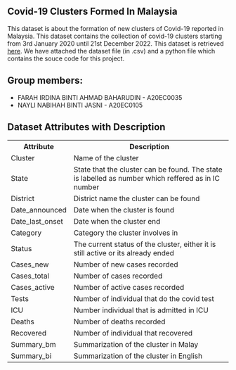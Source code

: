 ## Covid-19 Clusters Formed In Malaysia 

This dataset is about the formation of new clusters of Covid-19 reported in Malaysia. This dataset contains the collection of covid-19 clusters starting from 3rd January 2020 until 21st December 2022. This dataset is retrieved [here](https://github.com/MoH-Malaysia/covid19-public). We have attached the dataset file (in .csv) and a python file which contains the souce code for this project.


## Group members:
* FARAH IRDINA BINTI AHMAD BAHARUDIN - A20EC0035
* NAYLI NABIHAH BINTI JASNI - A20EC0105

<!DOCTYPE html>
<html>
<head>
<h2>Dataset Attributes with Description</h2>

<table>
  <tr>
    <th>Attribute</th>
    <th>Description</th>
  </tr>
  <tr>
    <td>Cluster</td>
    <td>Name of the cluster</td>
  </tr>
  <tr>
    <td>State</td>
    <td>State that the cluster can be found. The state is labelled as number which reffered as in IC number</td>
  </tr>
  <tr>
    <td>District</td>
    <td>District name the cluster can be found</td>
  </tr>
  <tr>
    <td>Date_announced</td>
    <td>Date when the cluster is found</td>
  </tr>
  <tr>
    <td>Date_last_onset</td>
    <td>Date when the cluster end</td>
  </tr>
  <tr>
    <td>Category</td>
    <td>Category the cluster involves in</td>
  </tr>
    <tr>
    <td>Status</td>
    <td>The current status of the cluster, either it is still active or its already ended</td>
  </tr>
    <tr>
    <td>Cases_new</td>
    <td>Number of new cases recorded</td>
  </tr>
    <tr>
    <td>Cases_total </td>
    <td>Number of cases recorded</td>
  </tr>
    <tr>
    <td>Cases_active</td>
    <td>Number of active cases recorded</td>
  </tr>
    <tr>
    <td>Tests</td>
    <td>Number of individual that do the covid test</td>
  </tr>
    <tr>
    <td>ICU</td>
    <td>Number individual that is admitted in ICU</td>
  </tr>
    <tr>
    <td>Deaths</td>
    <td>Number of deaths recorded</td>
  </tr>
    <tr>
    <td>Recovered</td>
    <td>Number of individual that recovered</td>
  </tr>
    <tr>
    <td>Summary_bm</td>
    <td>Summarization of the cluster in Malay</td>
  </tr>
    <tr>
    <td>Summary_bi</td>
    <td>Summarization of the cluster in English</td>
  </tr>
</table>

</body>
</html>
